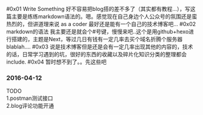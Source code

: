 #0x01 Write Something
好不容易把blog搭的差不多了（其实都有教程...），写这篇主要是练练markdown语法的。嗯。感觉现在自己身边个人公众号的氛围还是蛮热烈的，但讲道理来说 as a coder 最好还是能有一个自己的技术博客吧...
#0x02
markdown的语法 我主要还是就会个#号键，慢慢来吧..这个是用github+hexo进行搭建的，主题是Next，等过几日有钱有一定几率去买个域名折腾个服务器blablah....
#0x03
说是技术博客但是还是会有一定几率出现其他的内容的，技术的话，日常学习遇到的坑，很好的东西的收藏以及碎片化知识分类的整理都会include.
#0x04
暂时想不到了。。先这些吧
###   2016-04-12
TODO<br>
1.postman测试接口<br>
2.blog评论功能开通